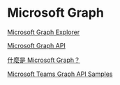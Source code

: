 # Microsoft Graph

[Microsoft Graph Explorer](https://developer.microsoft.com/en-us/graph/graph-explorer)

[Microsoft Graph API](https://docs.m1icrosoft.com/zh-tw/azure/active-directory/develop/microsoft-graph-intro)

[什麼是 Microsoft Graph？](https://docs.microsoft.com/zh-tw/learn/modules/msgraph-intro-overview/)

[Microsoft Teams Graph API Samples](https://github.com/microsoftgraph/csharp-teams-sample-graph)


